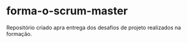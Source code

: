# forma-o-scrum-master
Repositório criado apra entrega dos desafios de projeto realizados na formação.
